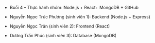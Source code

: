 - Buổi 4 – Thực hành nhóm: Node.js + React+ MongoDB + GitHub

- Nguyễn Ngọc Trúc Phương (sinh viên 1): Backend (Node.js + Express)
- Nguyễn Ngọc Trân (sinh viên 2): Frontend (React)
- Dương Trần Phúc (sinh viên 3): Database (MongoDB)